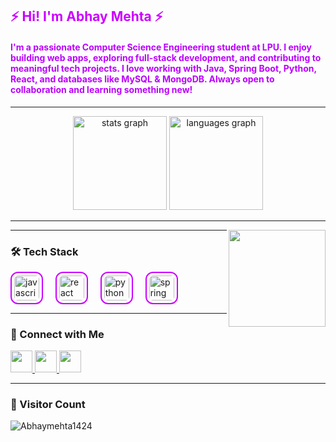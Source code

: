 <h2 align="left" style="color:#cc00ff;">⚡ Hi! I'm Abhay Mehta ⚡</h2>

<h4 align="left" style="color:#bb00ff;">
I'm a passionate Computer Science Engineering student at LPU. I enjoy building web apps, exploring full-stack development, and contributing to meaningful tech projects. 
I love working with Java, Spring Boot, Python, React, and databases like MySQL & MongoDB. Always open to collaboration and learning something new!
</h4>

---

<div align="center">

  <!-- Neon Purple Stats Cards -->
  <img src="https://github-readme-stats.vercel.app/api?username=Abhaymehta1424&show_icons=true&theme=radical&title_color=cc00ff&icon_color=cc00ff&border_color=cc00ff&border_radius=12" height="150" alt="stats graph"  />
  
  <img src="https://github-readme-stats.vercel.app/api/top-langs?username=Abhaymehta1424&layout=compact&langs_count=5&theme=radical&title_color=cc00ff&border_color=cc00ff&border_radius=12" height="150" alt="languages graph"  />

</div>

---

<img align="right" height="155" src="https://user-images.githubusercontent.com/74038190/212749171-b84692a8-2b04-4e3b-93ca-ac14705da224.gif"  />

---

### 🛠️ Tech Stack

<div align="left">
  <!-- Each logo inside a neon-purple border -->
  <img src="https://cdn.jsdelivr.net/gh/devicons/devicon/icons/javascript/javascript-original.svg" height="40" style="border:2px solid #cc00ff; border-radius:12px; padding:4px;" alt="javascript logo"  />
  <img width="12" />
  <img src="https://cdn.jsdelivr.net/gh/devicons/devicon/icons/react/react-original.svg" height="40" style="border:2px solid #cc00ff; border-radius:12px; padding:4px;" alt="react logo"  />
  <img width="12" />
  <img src="https://cdn.jsdelivr.net/gh/devicons/devicon/icons/python/python-original.svg" height="40" style="border:2px solid #cc00ff; border-radius:12px; padding:4px;" alt="python logo"  />
  <img width="12" />
  <img src="https://cdn.jsdelivr.net/gh/devicons/devicon/icons/spring/spring-original.svg" height="40" style="border:2px solid #cc00ff; border-radius:12px; padding:4px;" alt="spring logo"  />
</div>

---

### 🔗 Connect with Me

<div align="left">
  <a href="https://www.instagram.com/abhay.m._" target="_blank">
    <img src="https://img.shields.io/badge/Instagram-%23cc00ff.svg?style=for-the-badge&logo=instagram&logoColor=white" height="35" />
  </a>
  <a href="mailto:abhaymehta202001@gmail.com" target="_blank">
    <img src="https://img.shields.io/badge/Gmail-%23cc00ff.svg?style=for-the-badge&logo=gmail&logoColor=white" height="35" />
  </a>
  <a href="https://www.linkedin.com/in/abhay-mehta-2076b2251" target="_blank">
    <img src="https://img.shields.io/badge/LinkedIn-%23cc00ff.svg?style=for-the-badge&logo=linkedin&logoColor=white" height="35" />
  </a>
</div>

---

### 👀 Visitor Count

<img src="https://komarev.com/ghpvc/?username=Abhaymehta1424&label=Profile%20views&color=cc00ff&style=flat" alt="Abhaymehta1424" />
